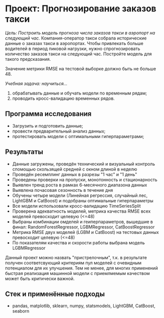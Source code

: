 ﻿# Проект: Прогнозирование заказов такси

*Цель: Построить модель прогноза числа заказов такси в аэропорт на следующий час.*
Компания-оператор такси собрала исторические данные о заказах такси в аэропортах.
Чтобы привлекать больше водителей в период пиковой нагрузки, нужно спрогнозировать количество заказов такси на следующий час. Постройте модель для такого предсказания.

Значение метрики RMSE на тестовой выборке должно быть не больше 48.

*Учебная задача: научиться...*
1. обрабатывать данные и обучать модели по временным рядам;
2. проводить кросс-валидацию временных рядов.

## Программа исследования
- Загрузить и подготовить данные;
- провести предварительный анализ данных;
- протестировать модели с оптимальными гиперпараметрами;

## Результаты
- Данные загружены, проведён технический и визуальный контроль спомощью скользящей средней с окном длиной в неделю
- Проведён ресемплинг данных в разрезы "1 час" и "1 день"
- Проведены проверки на пропуски, монотонность и стационарность
- Выявлен тренд роста в рамках 6-месячного диапазона данных
- Выявлена почасовая сезонность в течение дня
- Обучены четыре модели (Линейная регрессия, случайный лес, LightGBM и CatBoost) и подобраны оптимальные гиперпараметры
- Все модели использовали кросс-валидацию TimeSeriesSplit
- Проверена адекватность моделей, метрика качества RMSE всех моделей превосходит целевую (<=48)
- Выбраны комбинации омделей и геиперпараметров, вышедшие в финал: RandomForestRegressor, LGBMRegressor, CatBoostRegressor
- Метрика RMSE двух моделей (LGBM и CatBoost) на тестовых данных превосходит целевую (<=48)
- По показателям качества и скорости работы выбрана модель LGBMRegressor

Данный проект можно назвать "пристрелочным", т.к. в результате получен соответсвующий критериям пул моделей с очевидным потенциалом для их улучшения.
Тем не менее, для многих применений быстрая реализация машинной модели с приемлмемым качеством может быть критически важной.

## Стек и применённые подходы
* pandas, matplotlib, sklearn, numpy, statsmodels, LightGBM, CatBoost, seaborn
